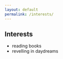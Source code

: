 ```yaml
---
layout: default
permalink: /interests/
---
```


## Interests

- reading books
- revelling in daydreams
